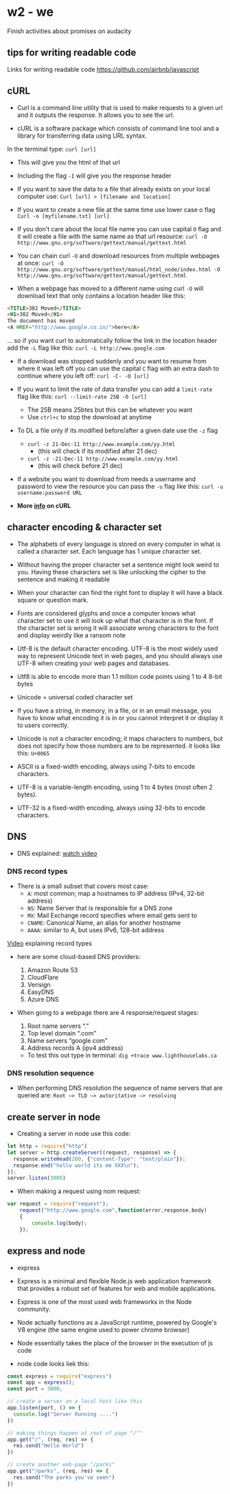 # w2 - we

Finish activities about promises on audacity

## tips for writing readable code
Links for writing readable code
https://github.com/airbnb/javascript

## cURL

* Curl is a command line utility that is used to make requests to a given url and it outputs the response. It allows you to see the url.

* cURL is a software package which consists of command line tool and a library for transferring data using URL syntax.

In the terminal type:
`curl [url] `
* This will give you the html of that url
* Including the flag `-I` will give you the response header

* If you want to save the data to a file that already exists on your local computer use:
`Curl [url] > [filename and location]`

* If you want to create a new file at the same time use lower case o flag
`Curl -o [myfilename.txt] [url]`

* If you don’t care about the local file name you can use capital `O` flag and it will create a file with the same name as that url resource:
`curl -O http://www.gnu.org/software/gettext/manual/gettext.html`

* You can chain curl `-O` and download resources from multiple webpages at once:
`curl -O http://www.gnu.org/software/gettext/manual/html_node/index.html -O http://www.gnu.org/software/gettext/manual/gettext.html`

* When a webpage has moved to a different name using curl `-O` will download text that only contains a location header like this:
```html
<TITLE>302 Moved</TITLE>
<H1>302 Moved</H1>
The document has moved
<A HREF="http://www.google.co.in/">here</A>
```
… so if you want curl to automatically follow the link in the location header add the `-L` flag like this:
`curl -L http://www.google.com`

* If a download was stopped suddenly and you want to resume from where it was left off you can use the capital `C` flag with an extra dash to continue where you left off:
`curl -C- -O [url]`

* If you want to limit the rate of data transfer you can add a `limit-rate` flag like this:
`curl --limit-rate 25B -O [url]`
  * The 25B means 25btes but this can be whatever you want
  * Use `ctrl+c` to stop the download at anytime

* To DL a file only if its modified before/after a given date use the `-z` flag
  * `curl -z 21-Dec-11 http://www.example.com/yy.html` 
    * (this will check if its modified after 21 dec)
  * `curl -z -21-Dec-11 http://www.example.com/yy.html` 
    * (this will check before 21 dec)

* If a website you want to download from needs a username and password to view the resource you can pass the `-u` flag like this:
`curl -u username:password URL` 

* <strong>More [info](https://www.thegeekstuff.com/2012/04/curl-examples/) on cURL</strong>

## character encoding & character set

* The alphabets of every language is stored on every computer in what is called a character set. Each language has 1 unique character set. 

* Without having the proper character set a sentence might look weird to you. Having these characters set is like unlocking the cipher to the sentence and making it readable

* When your character can find the right font to display it will have a black square or question mark.

* Fonts are considered glyphs and once a computer knows what character set to use it will look up what that character is in the font. If the character set is wrong it will associate wrong characters to the font and display weirdly like a ransom note

* Utf-8 is the default character encoding. UTF-8 is the most widely used way to represent Unicode text in web pages, and you should always use UTF-8 when creating your web pages and databases.

* Utf8 is able to encode more than 1.1 million code points using 1 to 4 8-bit bytes

* Unicode = universal coded character set

* If you have a string, in memory, in a file, or in an email message, you have to know what encoding it is in or you cannot interpret it or display it to users correctly.

* Unicode is not a character encoding; it maps characters to numbers, but does not specify how those numbers are to be represented. it looks like this: `U+0065`

* ASCII is a fixed-width encoding, always using 7-bits to encode characters.

* UTF-8 is a variable-length encoding, using 1 to 4 bytes (most often 2 bytes).

* UTF-32 is a fixed-width encoding, always using 32-bits to encode characters.

## DNS

* DNS explained: [watch video](https://www.youtube.com/watch?time_continue=363&v=72snZctFFtA&feature=emb_logo)

### DNS record types
* There is a small subset that covers most case:
  * `A`: most common; map a hostnames to IP address (IPv4, 32-bit address)
  * `NS`: Name Server that is responsible for a DNS zone
  * `MX`: Mail Exchange record specifies where email gets sent to
  * `CNAME`: Canonical Name, an alias for another hostname
  * `AAAA`: similar to A, but uses IPv6, 128-bit address 

[Video](https://www.youtube.com/watch?time_continue=176&v=MZnSMexq1O0&feature=emb_logo) explaining record types 

* here are some cloud-based DNS providers:
  1. Amazon Route 53
  2. CloudFlare
  3. Verisign
  4. EasyDNS
  5. Azure DNS

* When going to a webpage there are 4 response/request stages:
  1. Root name servers “.”
  2. Top level domain “.com”
  3.  Name servers “google.com”
  4. Address records A (ipv4 address)
  * To test this out type in terminal:
    `dig +trace www.lighthouselabs.ca`

### DNS resolution sequence
* When performing DNS resolution the sequence of name servers that are queried are:
`Root —> TLD —> autoritative —> resolving`

## create server in node 
* Creating a server in node use this code:
```js
let http = require("http")
let server = http.createServer((request, response) => {
  response.writeHead(200, {"content-Type": "text/plain"});
  response.end("hello world its me XXX\n");
});
server.listen(3000)
```

* When making a request using nom request:
```js
var request = require("request");
	request("http://www.google.com",function(error,response,body)
	{
		console.log(body);
	});
```
## express and node
* express

* Express is a minimal and flexible Node.js web application framework that provides a robust set of features for web and mobile applications.

* Express is one of the most used web frameworks in the Node community.

* Node actually functions as a JavaScript runtime, powered by Google's V8 engine (the same engine used to power chrome browser)

* Node essentially takes the place of the browser in the execution of js code

* node code looks liek this:
```js
const express = require("express")
const app = express();
const port = 3000;

// create a server on a local host like this
app.listen(port, () => {
  console.log("Server Running ....")
})

// making things happen at root of page "/""
app.get("/", (req, res) => {
  res.send("Hello World")
})

// create another web-page "/parks"
app.get("/parks", (req, res) => {
  res.send("The parks you've seen")
})
```